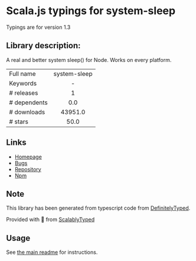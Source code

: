 
# Scala.js typings for system-sleep

Typings are for version 1.3

## Library description:
A real and better system sleep() for Node. Works on every platform.

|                    |                 |
| ------------------ | :-------------: |
| Full name          | system-sleep |
| Keywords           | - |
| # releases         | 1 |
| # dependents       | 0.0 |
| # downloads        | 43951.0 |
| # stars            | 50.0 |

## Links
- [Homepage](https://github.com/jochemstoel/nodejs-system-sleep)
- [Bugs](https://github.com/jochemstoel/nodejs-system-sleep/issues)
- [Repository](https://github.com/jochemstoel/nodejs-system-sleep)
- [Npm](https://www.npmjs.com/package/system-sleep)
    


## Note
This library has been generated from typescript code from [DefinitelyTyped](https://definitelytyped.org).

Provided with :purple_heart: from [ScalablyTyped](https://github.com/oyvindberg/ScalablyTyped)

## Usage
See [the main readme](../../readme.md) for instructions.


